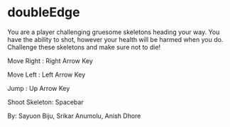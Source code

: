 # doubleEdge

You are a player challenging gruesome skeletons heading your way. You have the ability to shot, however your health will be harmed when you do.
Challenge these skeletons and make sure not to die!

Move Right : Right Arrow Key

Move Left : Left Arrow Key

Jump : Up Arrow Key

Shoot Skeleton: Spacebar

By: Sayuon Biju, Srikar Anumolu, Anish Dhore
